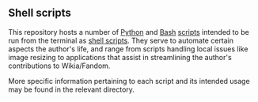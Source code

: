## Shell scripts ##

This repository hosts a number of [Python](https://en.wikipedia.org/wiki/Python_(programming_language)) and [Bash](https://en.wikipedia.org/wiki/Bash_(Unix_shell)) [scripts](https://en.wikipedia.org/wiki/Scripting_language) intended to be run from the terminal as [shell scripts](https://en.wikipedia.org/wiki/Shell_script). They serve to automate certain aspects the author's life, and range from scripts handling local issues like image resizing to applications that assist in streamlining the author's contributions to Wikia/Fandom.

More specific information pertaining to each script and its intended usage may be found in the relevant directory.
